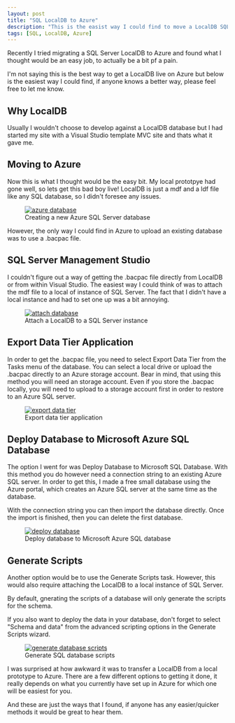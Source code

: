 ```yaml
---
layout: post
title: "SQL LocalDB to Azure"
description: "This is the easist way I could find to move a LocalDB SQL database to Azure"
tags: [SQL, LocalDB, Azure]
---
```


Recently I tried migrating a SQL Server LocalDB to Azure and found what I thought would be an easy job, to actually be
a bit pf a pain.

I'm not saying this is the best way to get a LocalDB live on Azure but below is the easiest way I could find, if anyone knows a better way, please feel free to let me know.

## Why LocalDB

Usually I wouldn't choose to develop against a LocalDB database but I had started my site with a Visual Studio 
template MVC site and thats what it gave me.

## Moving to Azure

Now this is what I thought would be the easy bit. My local prototpye had gone well, so lets get this bad boy live!
LocalDB is just a mdf and a ldf file like any SQL database, so I didn't foresee any issues.

<div class="center">
<figure>
	<a href="{{ site.url }}/images/db_images/azuredb.png"><img src="{{ site.url }}/images/db_images/azuredb.png" alt="azure database"></a>
	<figcaption>Creating a new Azure SQL Server database</figcaption>
</figure>
</div>

However, the only way I could find in Azure to upload an existing database was to use a .bacpac file. 

## SQL Server Management Studio

I couldn't figure out a way of getting the .bacpac file directly from LocalDB or from within Visual Studio.
The easiest way I could think of was to attach the mdf file to a local of instance of SQL Server. The fact that I didn't have
a local instance and had to set one up was a bit annoying.

<div class="center">
<figure>
	<a href="{{ site.url }}/images/db_images/attachdb.png"><img src="{{ site.url }}/images/db_images/attachdb.png" alt="attach database"></a>
	<figcaption>Attach a LocalDB to a SQL Server instance</figcaption>
</figure>
</div>

## Export Data Tier Application

In order to get the .bacpac file, you need to select Export Data Tier from the Tasks menu of the database.
You can select a local drive or upload the .bacpac directly to an Azure storage account.
Bear in mind, that using this method you will need an storage account. Even if you store the .bacpac locally, 
you will need to upload to a storage account first in order to restore to an Azure SQL server.

<div class="center">
<figure>
	<a href="{{ site.url }}/images/db_images/exportdatatier.png"><img src="{{ site.url }}/images/db_images/exportdatatier.png" alt="export data tier"></a>
	<figcaption>Export data tier application</figcaption>
</figure>
</div>

## Deploy Database to Microsoft Azure SQL Database

The option I went for was Deploy Database to Microsoft SQL Database. With this method you do however need a connection 
string to an existing Azure SQL server. In order to get this, I made a free small database using the Azure portal,
which creates an Azure SQL server at the same time as the database.

With the connection string you can then import the database directly. Once the import is finished, then you can delete 
the first database.

<div class="center">
<figure>
	<a href="{{ site.url }}/images/db_images/deploydb.png"><img src="{{ site.url }}/images/db_images/deploydb.png" alt="deploy database"></a>
	<figcaption>Deploy database to Microsoft Azure SQL database</figcaption>
</figure>
</div>

## Generate Scripts

Another option would be to use the Generate Scripts task. However, this would also require attaching the LocalDB 
to a local instance of SQL Server.

By default, gnerating the scripts of a database will only generate the scripts for the schema.

If you also want to deploy the data in your database, don't forget to select "Schema and data" from the advanced scripting 
options in the Generate Scripts wizard.

<div class="center">
<figure>
	<a href="{{ site.url }}/images/db_images/generatescripts.png"><img src="{{ site.url }}/images/db_images/generatescripts.png" alt="generate database scripts"></a>
	<figcaption>Generate SQL database scripts</figcaption>
</figure>
</div>

I was surprised at how awkward it was to transfer a LocalDB from a local prototype to Azure. There are a few different options to getting it done, it really depends on what you currently have set up in Azure for which one will be easiest for you.

And these are just the ways that I found, if anyone has any easier/quicker methods it would be great to hear them.
